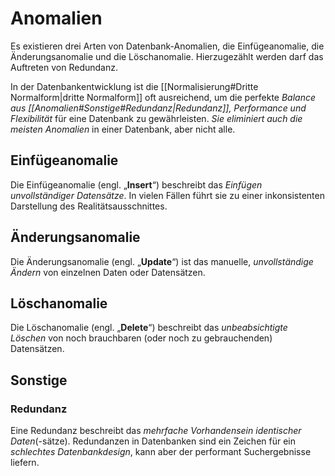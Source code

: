 # Anomalien
Es existieren drei Arten von Datenbank-Anomalien, die Einfügeanomalie, die Änderungsanomalie und die Löschanomalie. Hierzugezählt werden darf das Auftreten von Redundanz.

In der Datenbankentwicklung ist die [[Normalisierung#Dritte Normalform|dritte Normalform]] oft ausreichend, um die perfekte *Balance aus [[Anomalien#Sonstige#Redundanz|Redundanz]], Performance und Flexibilität* für eine Datenbank zu gewährleisten. *Sie eliminiert auch die meisten Anomalien* in einer Datenbank, aber nicht alle.

## Einfügeanomalie
Die Einfügeanomalie (engl. „**Insert**“) beschreibt das *Einfügen unvollständiger Datensätze*. In vielen Fällen führt sie zu einer inkonsistenten Darstellung des Realitätsausschnittes.

## Änderungsanomalie
Die Änderungsanomalie (engl. „**Update**“) ist das manuelle, *unvollständige Ändern* von einzelnen Daten oder Datensätzen.

## Löschanomalie
Die Löschanomalie (engl. „**Delete**“) beschreibt das *unbeabsichtigte Löschen* von noch brauchbaren (oder noch zu gebrauchenden) Datensätzen.

## Sonstige

### Redundanz
Eine Redundanz beschreibt das *mehrfache Vorhandensein identischer Daten*(-sätze). Redundanzen in Datenbanken sind ein Zeichen für ein *schlechtes Datenbankdesign*, kann aber der performant Suchergebnisse liefern.
